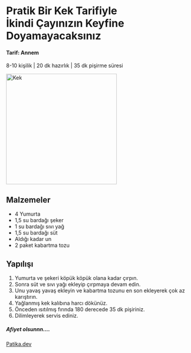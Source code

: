 <!DOCTYPE html>
<html lang="en">
<head>
    <meta charset="UTF-8">
    <meta http-equiv="X-UA-Compatible" content="IE=edge">
    <meta name="viewport" content="width=device-width, initial-scale=1.0">
    <title>Annemdan Tarifler</title>
</head>
<body>
    <h1>Pratik Bir Kek Tarifiyle <br>
        İkindi Çayınızın Keyfine Doyamayacaksınız</h1> 
    <h4>Tarif: Annem </h4>
    <p>8-10 kişilik | 20 dk hazırlık | 35 dk pişirme süresi</p> 
    <img height="300" src="file:///C:/Users/sinem/OneDrive/Belgeler/d%C3%B6k%C3%BCman/site/proje/img/sade-tepsi-keki_4x3_1335-730x548.webp" alt="Kek">
    <h2>Malzemeler</h2>
    <ul>
        <li>4 Yumurta</li>
        <li>1,5 su bardağı şeker</li>
        <li>1 su bardağı sıvı yağ</li>
        <li>1,5 su bardağı süt</li>
        <li>Aldığı kadar un</li>
        <li>2 paket kabartma tozu</li>
    </ul>
    <h2>Yapılışı</h2>
    <ol>
        <li>Yumurta ve şekeri köpük köpük olana kadar çırpın.</li>
        <li>Sonra süt ve sıvı yağı ekleyip çırpmaya devam edin.</li>
        <li>Unu yavaş yavaş ekleyin ve kabartma tozunu en son ekleyerek çok az karıştırın.</li>
        <li>Yağlanmış kek kalıbına harcı dökünüz.</li>
        <li>Önceden ısıtılmış fırında 180 derecede 35 dk pişiriniz.</li>
        <li>Dilimleyerek servis ediniz.</li>
    </ol>
    <h5>Afiyet olsunnn....</h5>
    
</body>
</html>

[Patika.dev](https://www.patika.dev/tr)
